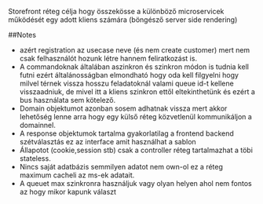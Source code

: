 Storefront réteg célja hogy összekösse a különböző microservicek működését egy adott kliens számára (böngésző server side rendering)

##Notes
-  azért registration az usecase neve (és nem create customer) mert nem csak felhasználót hozunk létre hannem feliratkozást is. 
- A commandoknak általában aszinkron és szinkron módon is tudnia kell futni ezért általánosságban elmondható hogy oda kell filgyelni hogy milvel térnek vissza hosszu feladatoknál valami queue id-t kellene visszaadniuk, de mivel itt a kliens szinkron ettől eltekinthetünk és ezért a bus használata sem kötelező. 
- Domain objektumot azonban sosem adhatnak vissza mert akkor lehetőség lenne arra hogy egy külső réteg közvetlenül kommunikáljon a domainnel.
- A response objektumok tartalma gyakorlatilag a frontend backend szétválasztás ez az interface amit használhat a sablon
- Állapotot (cookie,session stb) csak a controller réteg tartalmazhat a töbi stateless.
- Nincs saját adatbázis semmilyen adatot nem own-ol ez a réteg maximum cacheli az ms-ek adatait.
- A queuet max szinkronra használjuk vagy olyan helyen ahol nem fontos az hogy mikor kapunk választ